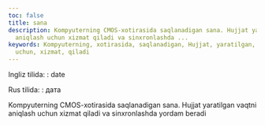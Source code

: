 ```yaml
---
toc: false
title: sana
description: Kompyuterning CMOS-xotirasida saqlanadigan sana. Hujjat yaratilgan vaqtni
  aniqlash uchun xizmat qiladi va sinxronlashda ...
keywords: Kompyuterning, xotirasida, saqlanadigan, Hujjat, yaratilgan, vaqtni, aniqlash,
  uchun, xizmat, qiladi
---
```


Ingliz tilida:
:   date

Rus tilida:
:   дата

Kompyuterning CMOS-xotirasida saqlanadigan sana. Hujjat yaratilgan vaqtni aniqlash uchun xizmat qiladi va sinxronlashda yordam beradi